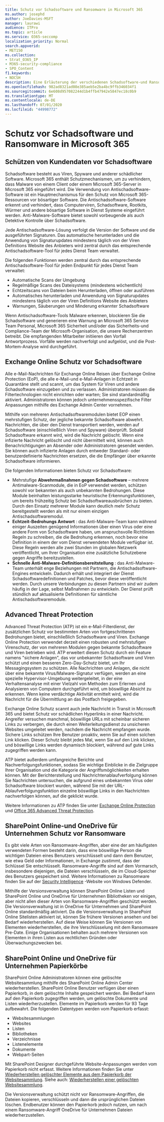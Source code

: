 ```yaml
---
title: Schutz vor Schadsoftware und Ransomware in Microsoft 365
ms.author: josephd
author: JoeDavies-MSFT
manager: laurawi
audience: ITPro
ms.topic: article
ms.service: O365-seccomp
localization_priority: Normal
search.appverid:
- MET150
ms.collection:
- Strat_O365_IP
- M365-security-compliance
- SPO_Content
f1.keywords:
- NOCSH
description: Eine Erläuterung der verschiedenen Schadsoftware-und Ransomware-Schutzfunktionen in Microsoft 365.
ms.openlocfilehash: 982ad8321ad08e385aeb5e2ba4bc9ffb346034f1
ms.sourcegitcommit: 6e608d957082244d1b4ffb47942e5847ec18c0b9
ms.translationtype: MT
ms.contentlocale: de-DE
ms.lasthandoff: 07/01/2020
ms.locfileid: "44998772"
---
```

# <a name="malware-and-ransomware-protection-in-microsoft-365"></a>Schutz vor Schadsoftware und Ransomware in Microsoft 365

## <a name="protecting-customer-data-from-malware"></a>Schützen von Kundendaten vor Schadsoftware

Schadsoftware besteht aus Viren, Spyware und anderer schädlicher Software. Microsoft 365 enthält Schutzmechanismen, um zu verhindern, dass Malware von einem Client oder einem Microsoft 365-Server in Microsoft 365 eingeführt wird. Die Verwendung von Antischadsoftware-Software ist ein Hauptmechanismus für den Schutz von Microsoft 365-Ressourcen vor bösartiger Software. Die Antischadsoftware-Software erkennt und verhindert, dass Computerviren, Schadsoftware, Rootkits, Würmer und andere bösartige Software in Dienst Systeme eingeführt werden. Anti-Malware-Software bietet sowohl vorbeugende als auch Detektive Kontrolle über Schadsoftware.

Jede Antischadsoftware-Lösung verfolgt die Version der Software und die ausgeführten Signaturen. Das automatische herunterladen und die Anwendung von Signaturupdates mindestens täglich von der Viren Definitions Website des Anbieters wird zentral durch das entsprechende Antischadsoftware-Tool für jedes Dienst Team verwaltet.

Die folgenden Funktionen werden zentral durch das entsprechende Antischadsoftware-Tool für jeden Endpunkt für jedes Dienst Team verwaltet:

- Automatische Scans der Umgebung
- Regelmäßige Scans des Dateisystems (mindestens wöchentlich) 
- Echtzeitscans von Dateien beim Herunterladen, öffnen oder ausführen 
- Automatisches herunterladen und Anwendung von Signaturupdates mindestens täglich von der Viren Definitions Website des Anbieters
- Warnungen, Säuberungen und Minderung erkannter Schadsoftware

Wenn Antischadsoftware-Tools Malware erkennen, blockieren Sie die Schadsoftware und generieren eine Warnung an Microsoft 365 Service Team Personal, Microsoft 365 Sicherheit und/oder das Sicherheits-und Compliance-Team der Microsoft-Organisation, die unsere Rechenzentren betreibt. Die empfangenden Mitarbeiter initiieren den Vorfall Antwortprozess. Vorfälle werden nachverfolgt und aufgelöst, und die Post-Mortem-Analyse wird durchgeführt. 

## <a name="exchange-online-protection-against-malware"></a>Exchange Online Schutz vor Schadsoftware

Alle e-Mail-Nachrichten für Exchange Online Reisen über Exchange Online Protection (EoP), die alle e-Mail-und e-Mail-Anlagen in Echtzeit in Quarantäne stellt und scannt, um das System für Viren und andere Schadsoftware einzugeben und zu verlassen. Administratoren müssen die Filtertechnologien nicht einrichten oder warten; Sie sind standardmäßig aktiviert. Administratoren können jedoch unternehmensspezifische Filter Anpassungen mithilfe des Exchange Admin Center vornehmen.

Mithilfe von mehreren Antischadsoftwaremodulen bietet EOP einen mehrstufigen Schutz, der jegliche bekannte Schadsoftware abwehrt. Nachrichten, die über den Dienst transportiert werden, werden auf Schadsoftware (einschließlich Viren und Spyware) überprüft. Sobald Schadsoftware erkannt wird, wird die Nachricht gelöscht. Wenn eine infizierte Nachricht gelöscht und nicht übermittelt wird, können auch Benachrichtigungen an Absender oder Administratoren gesendet werden. Sie können auch infizierte Anlagen durch entweder Standard- oder benutzerdefinierte Nachrichten ersetzen, die die Empfänger über erkannte Schadsoftware informieren.

Die folgenden Informationen bieten Schutz vor Schadsoftware:

- Mehrstufige **Abwehrmaßnahmen gegen Schadsoftware** – mehrere Antimalware-Scanmodule, die in EoP verwendet werden, schützen sowohl vor bekannten als auch unbekannten Bedrohungen. Diese Module beinhalten leistungsstarke heuristische Erkennungsfunktionen, um bereits frühzeitig Schutz bei Schadsoftwareausbrüchen zu bieten. Durch den Einsatz mehrerer Module kann deutlich mehr Schutz bereitgestellt werden als mit nur einem einzigen Antischadsoftwaremodul.
- **Echtzeit-Bedrohungs Antwort** : das Anti-Malware-Team kann während einiger Auszeiten genügend Informationen über einen Virus oder eine andere Form von Schadsoftware haben, um anspruchsvolle Richtlinien Regeln zu schreiben, die die Bedrohung erkennen, noch bevor eine Definition in einem der vom Dienst verwendeten Module verfügbar ist. Diese Regeln werden alle zwei Stunden im globalen Netzwerk veröffentlicht, um Ihrer Organisation eine zusätzliche Schutzebene gegen Angriffe bereitzustellen.
- **Schnelle Anti-Malware-Definitionsbereitstellung** : das Anti-Malware-Team unterhält enge Beziehungen mit Partnern, die Antischadsoftware-Engines entwickeln. Dadurch erhält und integriert der Dienst Schadsoftwaredefinitionen und Patches, bevor diese veröffentlicht werden. Durch unsere Verbindungen zu diesen Partnern sind wir zudem häufig in der Lage, selbst Maßnahmen zu entwickeln. Der Dienst prüft stündlich auf aktualisierte Definitionen für sämtliche Antischadsoftwaremodule.

## <a name="advanced-threat-protection"></a>Advanced Threat Protection

Advanced Threat Protection (ATP) ist ein e-Mail-Filterdienst, der zusätzlichen Schutz vor bestimmten Arten von fortgeschrittenen Bedrohungen bietet, einschließlich Schadsoftware und Viren. Exchange Online Protection verwendet derzeit einen robusten und mehrstufigen Virenschutz, der von mehreren Modulen gegen bekannte Schadsoftware und Viren betrieben wird. ATP erweitert diesen Schutz durch ein Feature namens "sichere Anlagen", das vor unbekannter Schadsoftware und Viren schützt und einen besseren Zero-Day-Schutz bietet, um Ihr Messagingsystem zu schützen. Alle Nachrichten und Anlagen, die nicht über eine bekannte Virus/Malware-Signatur verfügen, werden an eine spezielle Hypervisor-Umgebung weitergeleitet, in der eine Verhaltensanalyse mit einer Vielzahl von Methoden zum Erlernen und Analysieren von Computern durchgeführt wird, um böswillige Absicht zu erkennen. Wenn keine verdächtige Aktivität ermittelt wird, wird die Nachricht für die Übermittlung an das Postfach freigegeben.

Exchange Online Schutz scannt auch jede Nachricht in Transit in Microsoft 365 und bietet Schutz vor schädlichen Hyperlinks in einer Nachricht. Angreifer versuchen manchmal, böswillige URLs mit scheinbar sicheren Links zu verbergen, die durch einen Weiterleitungsdienst zu unsicheren Websites umgeleitet werden, nachdem die Nachricht empfangen wurde. Sichere Links schützen Ihre Benutzer proaktiv, wenn Sie auf einen solchen Link klicken. Dieser Schutz bleibt jedes Mal, wenn Sie auf den Link klicken, und böswillige Links werden dynamisch blockiert, während auf gute Links zugegriffen werden kann.

ATP bietet außerdem umfangreiche Berichte und Nachverfolgungsfunktionen, sodass Sie wichtige Einblicke in die Zielgruppe Ihrer Organisation und die Kategorie der Angriffsmöglichkeiten erhalten können. Mit der Berichterstellung und Nachrichtenablaufverfolgung können Sie Nachrichten untersuchen, die aufgrund eines unbekannten Virus oder Schadsoftware blockiert wurden, während Sie mit der URL-Ablaufverfolgungsfunktion einzelne böswillige Links in den Nachrichten nachverfolgen können, auf die geklickt wurde. 

Weitere Informationen zu ATP finden Sie unter [Exchange Online Protection](https://docs.microsoft.com/Office365/SecurityCompliance/eop/exchange-online-protection-overview) und [Office 365 Advanced Threat Protection](https://docs.microsoft.com/microsoft-365/security/office-365-security/office-365-atp).

## <a name="sharepoint-online-and-onedrive-for-business-protection-against-ransomware"></a>SharePoint Online-und OneDrive für Unternehmen Schutz vor Ransomware

Es gibt viele Arten von Ransomware-Angriffen, aber eine der am häufigsten verwendeten Formen besteht darin, dass eine böswillige Person die wichtigen Dateien eines Benutzers verschlüsselt und dann dem Benutzer, wie etwa Geld oder Informationen, in Exchange zustimmt, dass der Schlüssel Sie entschlüsselt. Ransomware-Angriffe sind auf dem Vormarsch, insbesondere diejenigen, die Dateien verschlüsseln, die im Cloud-Speicher des Benutzers gespeichert sind. Weitere Informationen zu Ransomware finden Sie auf der [Security Intelligence](https://www.microsoft.com/wdsi) -Website von Windows Defender.

Mithilfe der Versionsverwaltung können SharePoint Online Listen und SharePoint Online und OneDrive für Unternehmen Bibliotheken vor einigen, aber nicht allen dieser Arten von Ransomware-Angriffen geschützt werden. Die Versionsverwaltung ist in OneDrive für Unternehmen und SharePoint Online standardmäßig aktiviert. Da die Versionsverwaltung in SharePoint Online Sitelisten aktiviert ist, können Sie frühere Versionen ansehen und bei Bedarf wiederherstellen. Auf diese Weise können Sie Versionen von Elementen wiederherstellen, die ihre Verschlüsselung mit dem Ransomware Pre-Date. Einige Organisationen behalten auch mehrere Versionen von Elementen in ihren Listen aus rechtlichen Gründen oder Überwachungszwecken bei.

## <a name="sharepoint-online-and-onedrive-for-business-recycle-bins"></a>SharePoint Online und OneDrive für Unternehmen Papierkörbe

SharePoint Online Administratoren können eine gelöschte Websitesammlung mithilfe des SharePoint Online Admin Center wiederherstellen. SharePoint Online Benutzer verfügen über einen Papierkorb, in dem gelöschte Inhalte gespeichert werden. Bei Bedarf kann auf den Papierkorb zugegriffen werden, um gelöschte Dokumente und Listen wiederherzustellen. Elemente im Papierkorb werden für 93 Tage aufbewahrt. Die folgenden Datentypen werden vom Papierkorb erfasst:

- Websitesammlungen
- Websites
- Listen
- Bibliotheken
- Verzeichnisse
- Listenelemente
- Dokumente
- Webpart-Seiten

Mit SharePoint Designer durchgeführte Website-Anpassungen werden vom Papierkorb nicht erfasst. Weitere Informationen finden Sie unter [Wiederherstellen gelöschter Elemente aus dem Papierkorb der Websitesammlung](https://support.microsoft.com/office/restore-deleted-items-from-the-site-collection-recycle-bin-5fa924ee-16d7-487b-9a0a-021b9062d14b). Siehe auch: [Wiederherstellen einer gelöschten Websitesammlung](https://docs.microsoft.com/sharepoint/restore-deleted-site-collection).

Die Versionsverwaltung schützt nicht vor Ransomware-Angriffen, die Dateien kopieren, verschlüsseln und dann die ursprünglichen Dateien löschen. Endbenutzer können den Papierkorb jedoch nutzen, um nach einem Ransomware-Angriff OneDrive für Unternehmen Dateien wiederherzustellen.
